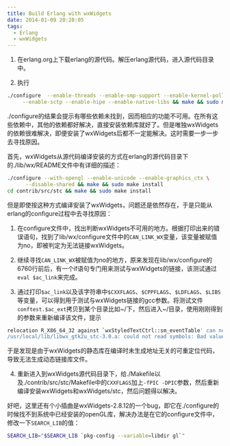 ```yaml
---
title: Build Erlang with wxWidgets
date: 2014-01-09 20:28:05
tags:
  - Erlang
  - wxWidgets
---
```


1. 在erlang.org上下载erlang的源代码。解压erlang源代码，进入源代码目录中。

2. 执行

```bash
./configure  --enable-threads --enable-smp-support --enable-kernel-poll \
     --enable-sctp --enable-hipe --enable-native-libs && make && sudo make install
```

./configure的结果会提示有哪些依赖未找到，因而相应的功能不可用。在所有这些依赖中，其他的依赖都好解决，直接安装依赖库就好了。但是唯独wxWidgets的依赖很难解决，即便安装了wxWidgets后都不一定能解决。这时需要一步一步去寻找原因。

首先，wxWidgets从源代码编译安装的方式在erlang的源代码目录下的./lib/wx/README文件中有详细的描述：

```bash
./configure --with-opengl --enable-unicode --enable-graphics_ctx \
      --disable-shared && make && sudo make install
cd contrib/src/stc && make && sudo make install
```

<!-- more -->

但是即使按这种方式编译安装了wxWidgets，问题还是依然存在，于是只能从erlang的configure过程中去寻找原因：

1. 在configure文件中，找出判断wxWidgets不可用的地方。根据打印出来的错误语句，找到了lib/wx/configure文件中的`CAN_LINK_WX`变量，该变量被赋值为no，即被判定为无法链接wxWidgets。

2. 继续寻找`CAN_LINK_WX`被赋值为no的地方，原来发现在lib/wx/configure的6760行前后，有一个if语句专门用来测试与wxWidgets的链接，该测试通过`eval $ac_link`来完成。

3. 通过打印`$ac_link`以及该字符串中`$CXXFLAGS`、`$CPPFLAGS`、`$LDFLAGS`、`$LIBS`等变量，可以得到用于测试与wxWidgets链接的gcc参数。将测试文件`conftest.$ac_ext`拷贝到某个目录比如~/下，然后进入~/目录，使用刚刚得到的参数来重新编译该文件，提示
```bash
relocation R_X86_64_32 against `wxStyledTextCtrl::sm_eventTable' can not be used when making a shared object; recompile with -fPIC
/usr/local/lib/libwx_gtk2u_stc-3.0.a: could not read symbols: Bad value
```
于是发现是由于wxWidgets的静态库在编译时未生成地址无关的可重定位代码，导致无法生成动态链接库文件。

4. 重新进入到wxWidgets源代码目录下，给./Makefile以及./contrib/src/stc/Makefile中的`CXXFLAGS`加上`-fPIC -DPIC`参数，然后重新编译安装wxWidgets和wxWidgets/stc，然后问题得以解决。

好吧，这里还有个小插曲是wxWidgets-2.8.12的一个bug，即它在./configure的时候找不到系统中已经安装的openGL库，解决办法是在它的configure文件中，修改一下`SEARCH_LIB`的值：

```bash
SEARCH_LIB="$SEARCH_LIB `pkg-config --variable=libdir gl`"
```

